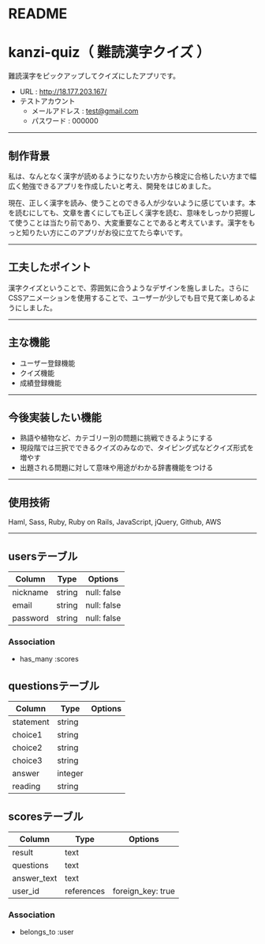 # README

# kanzi-quiz（ 難読漢字クイズ ）
難読漢字をピックアップしてクイズにしたアプリです。
- URL : http://18.177.203.167/
- テストアカウント
  - メールアドレス : test@gmail.com
  - パスワード : 000000
***

## 制作背景
私は、なんとなく漢字が読めるようになりたい方から検定に合格したい方まで幅広く勉強できるアプリを作成したいと考え、開発をはじめました。

現在、正しく漢字を読み、使うことのできる人が少ないように感じています。本を読むにしても、文章を書くにしても正しく漢字を読む、意味をしっかり把握して使うことは当たり前であり、大変重要なことであると考えています。漢字をもっと知りたい方にこのアプリがお役に立てたら幸いです。
***

## 工夫したポイント
漢字クイズということで、雰囲気に合うようなデザインを施しました。さらにCSSアニメーションを使用することで、ユーザーが少しでも目で見て楽しめるようにしました。
***

## 主な機能
- ユーザー登録機能
- クイズ機能
- 成績登録機能
***

## 今後実装したい機能
- 熟語や植物など、カテゴリー別の問題に挑戦できるようにする
- 現段階では三択でできるクイズのみなので、タイピング式などクイズ形式を増やす
- 出題される問題に対して意味や用途がわかる辞書機能をつける
***

## 使用技術
Haml, Sass, Ruby, Ruby on Rails, JavaScript, jQuery, Github, AWS
***


## usersテーブル
|Column|Type|Options|
|------|----|-------|
|nickname|string|null: false|
|email|string|null: false|
|password|string|null: false|

### Association
- has_many :scores



## questionsテーブル
|Column|Type|Options|
|------|----|-------|
|statement|string||
|choice1|string||
|choice2|string||
|choice3|string||
|answer|integer||
|reading|string||

## scoresテーブル
|Column|Type|Options|
|------|----|-------|
|result|text||
|questions|text||
|answer_text|text||
|user_id|references|foreign_key: true|

### Association
- belongs_to :user